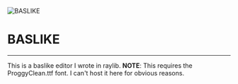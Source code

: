 ![BASLIKE](https://i.imgur.com/w585eOX.png)

# BASLIKE
___
This is a baslike editor I wrote in raylib.
**NOTE**: This requires the ProggyClean.ttf font. I can't host it here for obvious reasons.